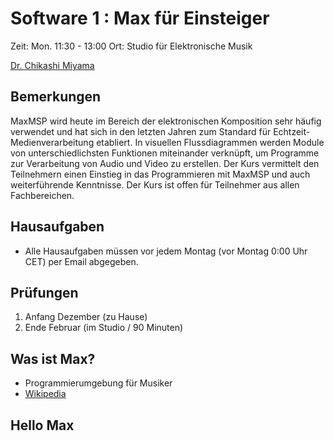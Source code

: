 # Software 1 : Max für Einsteiger
Zeit: Mon. 11:30 - 13:00
Ort: Studio für Elektronische Musik

[Dr. Chikashi Miyama](http://chikashi.net)


## Bemerkungen
MaxMSP wird heute im Bereich der elektronischen Komposition sehr häufig verwendet und hat sich in den letzten Jahren zum Standard für Echtzeit-Medienverarbeitung etabliert. In visuellen Flussdiagrammen werden Module von unterschiedlichsten Funktionen miteinander verknüpft, um Programme zur Verarbeitung von Audio und Video zu erstellen. Der Kurs vermittelt den Teilnehmern einen Einstieg in das Programmieren mit MaxMSP und auch weiterführende Kenntnisse. Der Kurs ist offen für Teilnehmer aus allen Fachbereichen.


## Hausaufgaben

- Alle Hausaufgaben müssen vor jedem Montag (vor Montag 0:00 Uhr CET) per Email abgegeben.

## Prüfungen

1. Anfang Dezember (zu Hause)
2. Ende Februar (im Studio / 90 Minuten)

## Was ist Max?

- Programmierumgebung für Musiker
- [Wikipedia](http://de.wikipedia.org/wiki/Max/MSP)

## Hello Max
